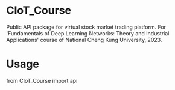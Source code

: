 # CIoT_Course
Public API package for virtual stock market trading platform. For 'Fundamentals of Deep Learning Networks: Theory and Industrial Applications' course of National Cheng Kung University, 2023.

# Usage

from CIoT_Course import api
